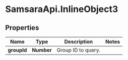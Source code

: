 # SamsaraApi.InlineObject3

## Properties
Name | Type | Description | Notes
------------ | ------------- | ------------- | -------------
**groupId** | **Number** | Group ID to query. | 


